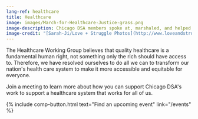 ```yaml
---
lang-ref: healthcare
title: Healthcare
image: images/March-for-Healthcare-Justice-grass.png
image-description: Chicago DSA members spoke at, marshaled, and helped organize the June 27, 2020 March for Healthcare Justice.
image-credit: "[Sarah-Ji/Love + Struggle Photos](http://www.loveandstrugglephotos.com/)"
---
```


The Healthcare Working Group believes that quality healthcare is a fundamental human right, not something only the rich should have access to. Therefore, we have resolved ourselves to do all we can to transform our nation's health care system to make it more accessible and equitable for everyone.

Join a meeting to learn more about how you can support Chicago DSA's work to support a healthcare system that works for all of us.

{% include comp-button.html text="Find an upcoming event" link="/events" %}
